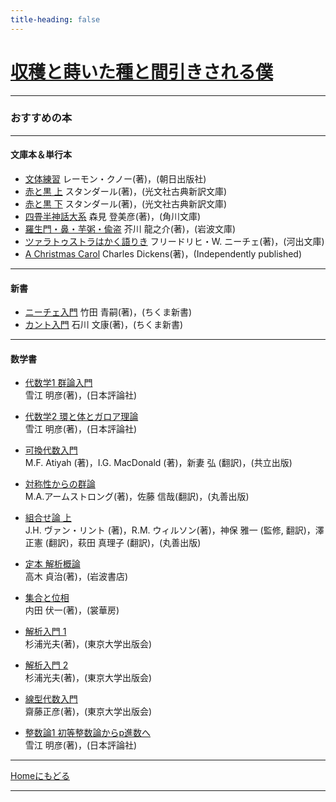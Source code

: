 ```yaml
---
title-heading: false
---
```

<!-- Global site tag (gtag.js) - Google Analytics -->
<script async src="https://www.googletagmanager.com/gtag/js?id=UA-212193483-1"></script>
<script>
  window.dataLayer = window.dataLayer || [];
  function gtag(){dataLayer.push(arguments);}
  gtag('js', new Date());

  gtag('config', 'UA-212193483-1');
</script>


# [収穫と蒔いた種と間引きされる僕](https://koutya0akari.github.io/)

---

### おすすめの本

---

#### 文庫本＆単行本

- [文体練習](https://www.amazon.co.jp/%E6%96%87%E4%BD%93%E7%B7%B4%E7%BF%92-%E3%83%AC%E3%83%BC%E3%83%A2%E3%83%B3-%E3%82%AF%E3%83%8E%E3%83%BC/dp/4255960291/ref=sr_1_1?__mk_ja_JP=%E3%82%AB%E3%82%BF%E3%82%AB%E3%83%8A&keywords=%E6%96%87%E4%BD%93%E7%B7%B4%E7%BF%92&qid=1638180666&s=books&sr=1-1)
   レーモン・クノー(著)，(朝日出版社)<br />
- [赤と黒 上](https://www.amazon.co.jp/%E8%B5%A4%E3%81%A8%E9%BB%92-%E4%B8%8A-%E5%85%89%E6%96%87%E7%A4%BE%E5%8F%A4%E5%85%B8%E6%96%B0%E8%A8%B3%E6%96%87%E5%BA%AB-A%E3%82%B9-1-1/dp/4334751377/ref=pd_lpo_3?pd_rd_i=4334751377&psc=1)
   スタンダール(著)，(光文社古典新訳文庫)<br />
- [赤と黒 下](https://www.amazon.co.jp/%E8%B5%A4%E3%81%A8%E9%BB%92-%E4%B8%8B-%E5%85%89%E6%96%87%E7%A4%BE%E5%8F%A4%E5%85%B8%E6%96%B0%E8%A8%B3%E6%96%87%E5%BA%AB-%E3%82%B9%E3%82%BF%E3%83%B3%E3%83%80%E3%83%BC%E3%83%AB/dp/4334751466/ref=pd_vtp_1/358-3721013-0526637?pd_rd_w=tCAiu&pf_rd_p=949e26f5-c2ef-4c96-bfde-49d7614d0317&pf_rd_r=NZ26WN3FA8KFR1R7E8T2&pd_rd_r=9cbc2686-d771-4821-a667-7169a4c6c91f&pd_rd_wg=nbzJZ&pd_rd_i=4334751466&psc=1)
   スタンダール(著)，(光文社古典新訳文庫)<br />   
- [四畳半神話大系](https://www.amazon.co.jp/%E5%9B%9B%E7%95%B3%E5%8D%8A%E7%A5%9E%E8%A9%B1%E5%A4%A7%E7%B3%BB-%E8%A7%92%E5%B7%9D%E6%96%87%E5%BA%AB-%E6%A3%AE%E8%A6%8B-%E7%99%BB%E7%BE%8E%E5%BD%A6/dp/404387801X/ref=sr_1_1_sspa?__mk_ja_JP=%E3%82%AB%E3%82%BF%E3%82%AB%E3%83%8A&crid=IVGYBUZ5PYXC&keywords=%E5%9B%9B%E7%95%B3%E5%8D%8A%E7%A5%9E%E8%A9%B1%E5%A4%A7%E7%B3%BB&qid=1638179976&sprefix=%E3%82%88%E3%81%98%E3%82%87%E3%81%86%2Caps%2C291&sr=8-1-spons&psc=1&spLa=ZW5jcnlwdGVkUXVhbGlmaWVyPUExUFMwWENHRFNMTlo2JmVuY3J5cHRlZElkPUEwMjI5OTkxMkRUUFVaSVJJQ0lFJmVuY3J5cHRlZEFkSWQ9QTNVTUVPTjkzN01HODkmd2lkZ2V0TmFtZT1zcF9hdGYmYWN0aW9uPWNsaWNrUmVkaXJlY3QmZG9Ob3RMb2dDbGljaz10cnVl)
   森見 登美彦(著)，(角川文庫)<br />
- [羅生門・鼻・芋粥・偸盗](https://www.amazon.co.jp/%E7%BE%85%E7%94%9F%E9%96%80%E3%83%BB%E9%BC%BB%E3%83%BB%E8%8A%8B%E7%B2%A5%E3%83%BB%E5%81%B8%E7%9B%97-%E5%B2%A9%E6%B3%A2%E6%96%87%E5%BA%AB-%E8%8A%A5%E5%B7%9D-%E7%AB%9C%E4%B9%8B%E4%BB%8B/dp/4003107012/ref=sr_1_7?__mk_ja_JP=%E3%82%AB%E3%82%BF%E3%82%AB%E3%83%8A&keywords=%E7%BE%85%E7%94%9F%E9%96%80+%E8%A7%92%E5%B7%9D&qid=1638180299&s=books&sr=1-7)
   芥川 龍之介(著)，(岩波文庫)<br />
- [ツァラトゥストラはかく語りき](https://www.amazon.co.jp/%E3%83%84%E3%82%A1%E3%83%A9%E3%83%88%E3%82%A5%E3%82%B9%E3%83%88%E3%83%A9%E3%81%8B%E3%81%8F%E8%AA%9E%E3%82%8A%E3%81%8D-%E6%B2%B3%E5%87%BA%E6%96%87%E5%BA%AB-%E3%83%95%E3%83%AA%E3%83%BC%E3%83%89%E3%83%AA%E3%83%92%E3%83%BBW-%E3%83%8B%E3%83%BC%E3%83%81%E3%82%A7/dp/4309464122/ref=sr_1_1?__mk_ja_JP=%E3%82%AB%E3%82%BF%E3%82%AB%E3%83%8A&crid=2H3VWXK5H8I6L&keywords=%E3%83%84%E3%82%A1%E3%83%A9%E3%83%88%E3%82%A5%E3%82%B9%E3%83%88%E3%83%A9%E3%81%AF%E3%81%8B%E3%81%8F%E8%AA%9E%E3%82%8A%E3%81%8D&qid=1638180417&s=books&sprefix=%E3%81%A4%E3%81%81%2Cstripbooks%2C280&sr=1-1)
  フリードリヒ・W. ニーチェ(著)，(河出文庫)<br />
- [A Christmas Carol](https://www.amazon.co.jp/Christmas-Carol-original-illustrations/dp/B097XB92H7/ref=sr_1_1?__mk_ja_JP=%E3%82%AB%E3%82%BF%E3%82%AB%E3%83%8A&crid=3TKOA26O083OI&keywords=a+christmas+carol&qid=1638180810&s=english-books&sprefix=A+CHR%2Cenglish-books%2C306&sr=1-1)
  Charles Dickens(著)，(Independently published)<br />

---

#### 新書

- [ニーチェ入門](https://www.amazon.co.jp/%E3%83%8B%E3%83%BC%E3%83%81%E3%82%A7%E5%85%A5%E9%96%80-%E3%81%A1%E3%81%8F%E3%81%BE%E6%96%B0%E6%9B%B8-%E7%AB%B9%E7%94%B0-%E9%9D%92%E5%97%A3/dp/4480056084/ref=pd_vtp_6/358-3721013-0526637?pd_rd_w=Knm9D&pf_rd_p=949e26f5-c2ef-4c96-bfde-49d7614d0317&pf_rd_r=ZRDXVDKHJFE9GMVFPNRH&pd_rd_r=84b99d61-71eb-4069-aa2a-bf5ba69c8f80&pd_rd_wg=t9uoP&pd_rd_i=4480056084&psc=1)
   竹田 青嗣(著)，(ちくま新書)<br />
- [カント入門](https://www.amazon.co.jp/%E3%82%AB%E3%83%B3%E3%83%88%E5%85%A5%E9%96%80-%E3%81%A1%E3%81%8F%E3%81%BE%E6%96%B0%E6%9B%B8-%E7%9F%B3%E5%B7%9D-%E6%96%87%E5%BA%B7/dp/4480056297/ref=pd_bxgy_img_1/358-3721013-0526637?pd_rd_w=F5dTU&pf_rd_p=d8f6e0ab-48ef-4eca-99d5-60d97e927468&pf_rd_r=TJDN3KK4TN2VC4325S7Y&pd_rd_r=cf45c225-97ad-4963-bcab-9c1efb275f3f&pd_rd_wg=xYcyj&pd_rd_i=4480056297&psc=1)
   石川 文康(著)，(ちくま新書)<br />

---

#### 数学書

- [代数学1 群論入門](https://www.amazon.co.jp/%E4%BB%A3%E6%95%B0%E5%AD%A61-%E7%BE%A4%E8%AB%96%E5%85%A5%E9%96%80-%E4%BB%A3%E6%95%B0%E5%AD%A6%E3%82%B7%E3%83%AA%E3%83%BC%E3%82%BA-%E9%9B%AA%E6%B1%9F%E6%98%8E%E5%BD%A6/dp/4535786593/ref=sr_1_1?__mk_ja_JP=%E3%82%AB%E3%82%BF%E3%82%AB%E3%83%8A&keywords=%E7%BE%A4%E8%AB%96&qid=1638180983&s=books&sr=1-1)<br />
  雪江 明彦(著)，(日本評論社)<br />
- [代数学2 環と体とガロア理論](https://www.amazon.co.jp/%E4%BB%A3%E6%95%B0%E5%AD%A62-%E7%92%B0%E3%81%A8%E4%BD%93%E3%81%A8%E3%82%AC%E3%83%AD%E3%82%A2%E7%90%86%E8%AB%96-%E9%9B%AA%E6%B1%9F-%E6%98%8E%E5%BD%A6/dp/4535786607/ref=pd_vtp_1/358-3721013-0526637?pd_rd_w=WId72&pf_rd_p=949e26f5-c2ef-4c96-bfde-49d7614d0317&pf_rd_r=4YRXGEW508071GZGPY4Z&pd_rd_r=58686257-97c8-4195-a2c0-24fe250ce212&pd_rd_wg=eJijw&pd_rd_i=4535786607&psc=1)<br />
  雪江 明彦(著)，(日本評論社)<br />

- [可換代数入門](https://www.amazon.co.jp/Atiyah%E2%80%90MacDonald-%E5%8F%AF%E6%8F%9B%E4%BB%A3%E6%95%B0%E5%85%A5%E9%96%80-M-F-Atiyah/dp/4320017919/ref=sr_1_1?__mk_ja_JP=%E3%82%AB%E3%82%BF%E3%82%AB%E3%83%8A&keywords=%E5%8F%AF%E6%8F%9B%E4%BB%A3%E6%95%B0&qid=1638181964&s=books&sr=1-1)<br />
   M.F. Atiyah (著)，I.G. MacDonald (著)，新妻 弘 (翻訳)，(共立出版)<br />
- [対称性からの群論](https://www.amazon.co.jp/%E5%AF%BE%E7%A7%B0%E6%80%A7%E3%81%8B%E3%82%89%E3%81%AE%E7%BE%A4%E8%AB%96%E5%85%A5%E9%96%80-Undergraduate-Texts-Mathema-%E3%82%A2%E3%83%BC%E3%83%A0%E3%82%B9%E3%83%88%E3%83%AD%E3%83%B3%E3%82%B0/dp/4621061623/ref=sr_1_1?__mk_ja_JP=%E3%82%AB%E3%82%BF%E3%82%AB%E3%83%8A&crid=2JDUGC17WCY8G&keywords=%E5%AF%BE%E7%A7%B0%E6%80%A7%E3%81%8B%E3%82%89%E3%81%AE%E7%BE%A4%E8%AB%96%E5%85%A5%E9%96%80&qid=1638181291&s=books&sprefix=%E3%81%9F%E3%81%84%E3%81%97%E3%82%87%E3%81%86%E3%81%9B%E3%81%84%2Cstripbooks%2C279&sr=1-1)<br />
   M.A.アームストロング(著)，佐藤 信哉(翻訳)，(丸善出版)<br />
- [組合せ論 上](https://www.amazon.co.jp/%E3%83%B4%E3%82%A1%E3%83%B3%E3%83%BB%E3%83%AA%E3%83%B3%E3%83%88-%E3%82%A6%E3%82%A3%E3%83%AB%E3%82%BD%E3%83%B3-%E7%B5%84%E5%90%88%E3%81%9B%E8%AB%96-%E7%A5%9E%E4%BF%9D-%E9%9B%85%E4%B8%80/dp/4621302450/ref=sr_1_1?__mk_ja_JP=%E3%82%AB%E3%82%BF%E3%82%AB%E3%83%8A&crid=35S7TN5GELVVG&keywords=%E7%B5%84%E5%90%88%E3%81%9B%E8%AB%96&qid=1638181370&s=books&sprefix=%E3%81%8F%E3%81%BF%E3%81%82%2Cstripbooks%2C280&sr=1-1)<br />
   J.H. ヴァン・リント (著)，R.M. ウィルソン(著)，神保 雅一 (監修, 翻訳)，澤 正憲 (翻訳)，萩田 真理子 (翻訳)，(丸善出版)<br />
- [定本 解析概論](https://www.amazon.co.jp/%E5%AE%9A%E6%9C%AC-%E8%A7%A3%E6%9E%90%E6%A6%82%E8%AB%96-%E9%AB%98%E6%9C%A8-%E8%B2%9E%E6%B2%BB/dp/4000052098/ref=sr_1_1?__mk_ja_JP=%E3%82%AB%E3%82%BF%E3%82%AB%E3%83%8A&keywords=%E8%A7%A3%E6%9E%90%E6%A6%82%E8%AB%96&qid=1638181777&s=books&sr=1-1)<br />
   高木 貞治(著)，(岩波書店)<br />
- [集合と位相](https://www.amazon.co.jp/%E9%9B%86%E5%90%88%E3%81%A8%E4%BD%8D%E7%9B%B8-%E5%A2%97%E8%A3%9C%E6%96%B0%E8%A3%85%E7%89%88-%E6%95%B0%E5%AD%A6%E3%82%B7%E3%83%AA%E3%83%BC%E3%82%BA-%E5%86%85%E7%94%B0-%E4%BC%8F%E4%B8%80/dp/4785314125/ref=sr_1_4?__mk_ja_JP=%E3%82%AB%E3%82%BF%E3%82%AB%E3%83%8A&keywords=%E9%9B%86%E5%90%88%E3%81%A8%E4%BD%8D%E7%9B%B8&qid=1638181580&s=books&sr=1-4)<br />
   内田 伏一(著)，(裳華房)<br />
- [解析入門 1](https://www.amazon.co.jp/%E8%A7%A3%E6%9E%90%E5%85%A5%E9%96%80-%E2%85%A0-%E5%9F%BA%E7%A4%8E%E6%95%B0%E5%AD%A62-%E6%9D%89%E6%B5%A6-%E5%85%89%E5%A4%AB/dp/4130620053/ref=sr_1_1?__mk_ja_JP=%E3%82%AB%E3%82%BF%E3%82%AB%E3%83%8A&keywords=%E8%A7%A3%E6%9E%90%E5%85%A5%E9%96%80&qid=1638420435&sr=8-1)<br />
   杉浦光夫(著)，(東京大学出版会)<br />
- [解析入門 2](https://www.amazon.co.jp/%E8%A7%A3%E6%9E%90%E5%85%A5%E9%96%80-%E2%85%A1-%E5%9F%BA%E7%A4%8E%E6%95%B0%E5%AD%A63-%E6%9D%89%E6%B5%A6-%E5%85%89%E5%A4%AB/dp/4130620061/ref=pd_bxgy_img_1/358-3721013-0526637?pd_rd_w=EpeR3&pf_rd_p=d8f6e0ab-48ef-4eca-99d5-60d97e927468&pf_rd_r=WEG0S83SMNC2DMCWAFM0&pd_rd_r=9b4f51e6-8557-4c61-b77f-6e71fea6b313&pd_rd_wg=NXJwy&pd_rd_i=4130620061&psc=1)<br />
   杉浦光夫(著)，(東京大学出版会)<br />
- [線型代数入門](https://www.amazon.co.jp/%E7%B7%9A%E5%9E%8B%E4%BB%A3%E6%95%B0%E5%85%A5%E9%96%80-%E5%9F%BA%E7%A4%8E%E6%95%B0%E5%AD%A61-%E9%BD%8B%E8%97%A4-%E6%AD%A3%E5%BD%A6/dp/4130620010/ref=pd_bxgy_img_2/358-3721013-0526637?pd_rd_w=MuHyy&pf_rd_p=d8f6e0ab-48ef-4eca-99d5-60d97e927468&pf_rd_r=C96S44S31HRQSPWVWP0T&pd_rd_r=de308375-e95c-420c-81cb-8a7b430f71d8&pd_rd_wg=wNSNa&pd_rd_i=4130620010&psc=1)<br />
   齋藤正彦(著)，(東京大学出版会)<br />
- [整数論1 初等整数論からp進数へ](https://www.amazon.co.jp/%E6%95%B4%E6%95%B0%E8%AB%961-%E5%88%9D%E7%AD%89%E6%95%B4%E6%95%B0%E8%AB%96%E3%81%8B%E3%82%89p%E9%80%B2%E6%95%B0%E3%81%B8-%E9%9B%AA%E6%B1%9F%E6%98%8E%E5%BD%A6/dp/4535787360/ref=sr_1_5?__mk_ja_JP=%E3%82%AB%E3%82%BF%E3%82%AB%E3%83%8A&crid=PQBE0GQD89K0&keywords=%E5%88%9D%E7%AD%89%E6%95%B4%E6%95%B0%E8%AB%96&qid=1638420748&s=books&sprefix=%E3%81%97%E3%82%87%E3%81%A8%E3%81%86%E3%81%9B%E3%81%84%E3%81%99%E3%81%86%2Cstripbooks%2C281&sr=1-5)<br />
  雪江 明彦(著)，(日本評論社)<br />

---

[Homeにもどる](https://koutya0akari.github.io/)

---